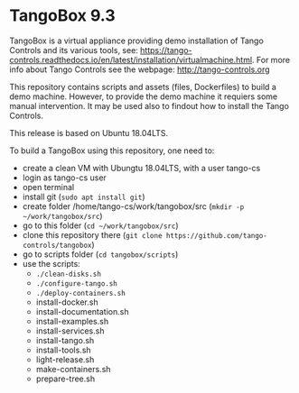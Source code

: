 # TangoBox 9.3

TangoBox is a virtual appliance providing demo installation of Tango Controls and its various tools, see: https://tango-controls.readthedocs.io/en/latest/installation/virtualmachine.html. For more info about Tango Controls see the webpage: http://tango-controls.org

This repository contains scripts and assets (files, Dockerfiles) to build a demo machine. However, to provide the demo machine it requiers some manual intervention. It may be used also to findout how to install the Tango Controls. 

This release is based on Ubuntu 18.04LTS.

To build a TangoBox using this repository, one need to:
- create a clean VM with Ubungtu 18.04LTS, with a user tango-cs
- login as tango-cs user
- open terminal
- install git (`sudo apt install git`)
- create folder /home/tango-cs/work/tangobox/src (`mkdir -p ~/work/tangobox/src`)
- go to this folder (`cd ~/work/tangobox/src`)
- clone this repository there (`git clone https://github.com/tango-controls/tangobox`)
- go to scripts folder (`cd tangobox/scripts`)
- use the scripts:
	- `./clean-disks.sh`	
	- `./configure-tango.sh`
	- `./deploy-containers.sh`
	- install-docker.sh 
	- install-documentation.sh
	- install-examples.sh 
	- install-services.sh 
	- install-tango.sh
	- install-tools.sh 
	- light-release.sh
	- make-containers.sh
	- prepare-tree.sh

